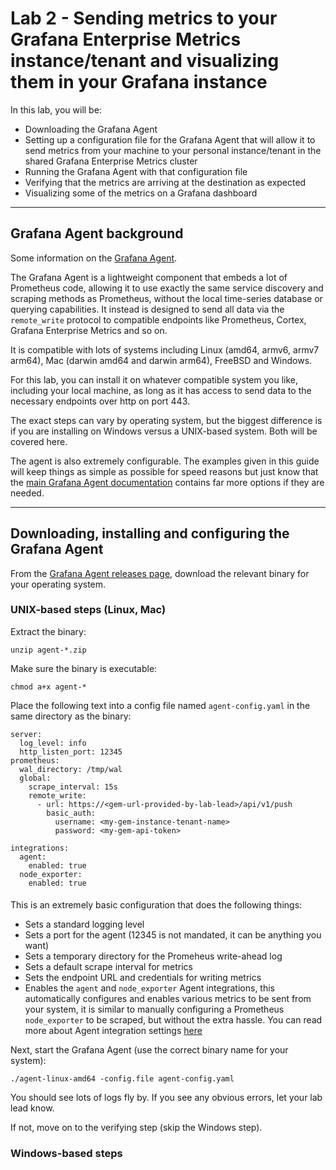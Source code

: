 # Lab 2 - Sending metrics to your Grafana Enterprise Metrics instance/tenant and visualizing them in your Grafana instance

In this lab, you will be:
- Downloading the Grafana Agent
- Setting up a configuration file for the Grafana Agent that will allow it to send metrics from your machine to your personal instance/tenant in the shared Grafana Enterprise Metrics cluster
- Running the Grafana Agent with that configuration file
- Verifying that the metrics are arriving at the destination as expected
- Visualizing some of the metrics on a Grafana dashboard

---

## Grafana Agent background
Some information on the [Grafana Agent](https://github.com/grafana/agent/).

The Grafana Agent is a lightweight component that embeds a lot of Prometheus code, allowing it to use exactly the same service discovery and scraping methods as Prometheus, without the local time-series database or querying capabilities. It instead is designed to send all data via the `remote_write` protocol to compatible endpoints like Prometheus, Cortex, Grafana Enterprise Metrics and so on.

It is compatible with lots of systems including Linux (amd64, armv6, armv7 arm64), Mac (darwin amd64 and darwin arm64), FreeBSD and Windows.

For this lab, you can install it on whatever compatible system you like, including your local machine, as long as it has access to send data to the necessary endpoints over http on port 443.

The exact steps can vary by operating system, but the biggest difference is if you are installing on Windows versus a UNIX-based system. Both will be covered here.

The agent is also extremely configurable. The examples given in this guide will keep things as simple as possible for speed reasons but just know that the [main Grafana Agent documentation](https://grafana.com/docs/agent/latest/) contains far more options if they are needed.

---

## Downloading, installing and configuring the Grafana Agent

From the [Grafana Agent releases page](https://github.com/grafana/agent/releases), download the relevant binary for your operating system.

### UNIX-based steps (Linux, Mac)

Extract the binary:

`unzip agent-*.zip`

Make sure the binary is executable:

`chmod a+x agent-*`

Place the following text into a config file named `agent-config.yaml` in the same directory as the binary:

```
server:
  log_level: info
  http_listen_port: 12345
prometheus:
  wal_directory: /tmp/wal
  global:
    scrape_interval: 15s
    remote_write:
      - url: https://<gem-url-provided-by-lab-lead>/api/v1/push
        basic_auth:
          username: <my-gem-instance-tenant-name>
          password: <my-gem-api-token>

integrations:
  agent:
    enabled: true
  node_exporter:
    enabled: true
```
####
This is an extremely basic configuration that does the following things:

- Sets a standard logging level
- Sets a port for the agent (12345 is not mandated, it can be anything you want)
- Sets a temporary directory for the Promeheus write-ahead log
- Sets a default scrape interval for metrics
- Sets the endpoint URL and credentials for writing metrics
- Enables the `agent` and `node_exporter` Agent integrations, this automatically configures and enables various metrics to be sent from your system, it is similar to manually configuring a Prometheus `node_exporter` to be scraped, but without the extra hassle. You can read more about Agent integration settings [here](https://grafana.com/docs/agent/latest/configuration/integrations/)

Next, start the Grafana Agent (use the correct binary name for your system):

`./agent-linux-amd64 -config.file agent-config.yaml`

You should see lots of logs fly by. If you see any obvious errors, let your lab lead know.

If not, move on to the verifying step (skip the Windows step).

### Windows-based steps

